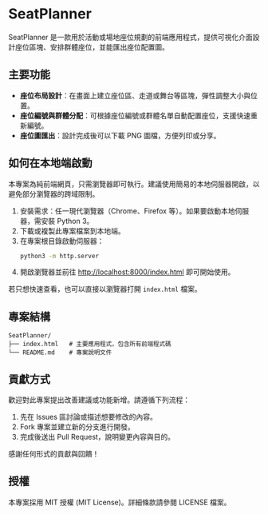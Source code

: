 # SeatPlanner

SeatPlanner 是一款用於活動或場地座位規劃的前端應用程式，提供可視化介面設計座位區塊、安排群體座位，並能匯出座位配置圖。

## 主要功能

- **座位布局設計**：在畫面上建立座位區、走道或舞台等區塊，彈性調整大小與位置。
- **座位編號與群體分配**：可根據座位編號或群體名單自動配置座位，支援快速重新編號。
- **座位圖匯出**：設計完成後可以下載 PNG 圖檔，方便列印或分享。

## 如何在本地端啟動

本專案為純前端網頁，只需瀏覽器即可執行。建議使用簡易的本地伺服器開啟，以避免部分瀏覽器的跨域限制。

1. 安裝需求：任一現代瀏覽器（Chrome、Firefox 等）。如果要啟動本地伺服器，需安裝 Python 3。
2. 下載或複製此專案檔案到本地端。
3. 在專案根目錄啟動伺服器：
   ```bash
   python3 -m http.server
   ```
4. 開啟瀏覽器並前往 <http://localhost:8000/index.html> 即可開始使用。

若只想快速查看，也可以直接以瀏覽器打開 `index.html` 檔案。

## 專案結構

```
SeatPlanner/
├── index.html   # 主要應用程式，包含所有前端程式碼
└── README.md    # 專案說明文件
```

## 貢獻方式

歡迎對此專案提出改善建議或功能新增。請遵循下列流程：

1. 先在 Issues 區討論或描述想要修改的內容。
2. Fork 專案並建立新的分支進行開發。
3. 完成後送出 Pull Request，說明變更內容與目的。

感謝任何形式的貢獻與回饋！

## 授權

本專案採用 MIT 授權 (MIT License)。詳細條款請參閱 LICENSE 檔案。
